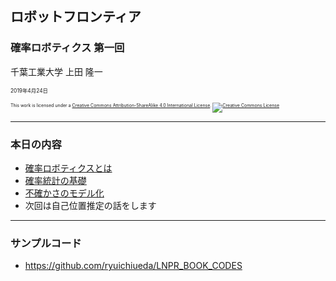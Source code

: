 ## ロボットフロンティア

### 確率ロボティクス 第一回

千葉工業大学 上田 隆一

<span style="font-size:60%">2019年4月24日</span>

<p style="font-size:50%">
This work is licensed under a <a rel="license" href="http://creativecommons.org/licenses/by-sa/4.0/">Creative Commons Attribution-ShareAlike 4.0 International License</a>.
<a rel="license" href="http://creativecommons.org/licenses/by-sa/4.0/">
<img alt="Creative Commons License" style="border-width:0" src="https://i.creativecommons.org/l/by-sa/4.0/88x31.png" /></a>
</p>

---

### 本日の内容

* [確率ロボティクスとは](https://ryuichiueda.github.io/LNPR_SLIDES/slides/chap1_10min.html)
* [確率統計の基礎](https://ryuichiueda.github.io/LNPR_SLIDES/slides/chap2_30min.html)
* [不確かさのモデル化](https://ryuichiueda.github.io/LNPR_SLIDES/slides/chap4_30min.html)
* 次回は自己位置推定の話をします

---

### サンプルコード

* https://github.com/ryuichiueda/LNPR_BOOK_CODES
